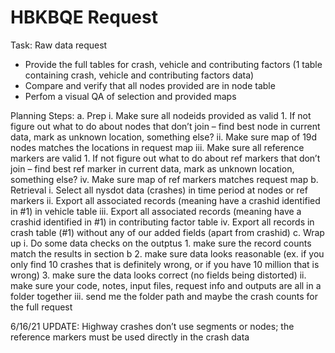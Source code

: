 ﻿# HBKBQE Request

Task: Raw data request 
- Provide the full tables for crash, vehicle and contributing factors (1 table containing crash, vehicle and contributing factors data) 
- Compare and verify that all nodes provided are in node table
- Perfom a visual QA of selection and provided maps


Planning Steps:
a.	Prep
	i.	Make sure all nodeids provided as valid
	1.	If not figure out what to do about nodes that don’t join – find best node in current data, mark as unknown location, something else? 
	ii.	Make sure map of 19d nodes matches the locations in request map
	iii.	Make sure all reference markers are valid 
	1.	If not figure out what to do about ref markers that don’t join – find best ref marker in current data, mark as unknown location, something else? 
	iv.	Make sure map of ref markers matches request map
b.	Retrieval 
	i.	Select all nysdot data (crashes) in time period at nodes or ref markers
	ii.	Export all associated records (meaning have a crashid identified in #1) in vehicle table 
	iii.	Export all associated records (meaning have a crashid identified in #1) in contributing factor table 
	iv.	Export all records in crash table (#1) without any of our added fields (apart from crashid) 
c.	Wrap up
	i.	Do some data checks on the outptus 
		1.	make sure the record counts match the results in section b 
		2.	make sure data looks reasonable (ex. if you only find 10 crashes that is definitely wrong, or if you have 10 million that is wrong) 
		3.	make sure the data looks correct (no fields being distorted) 
	ii.	make sure your code, notes, input files, request info and outputs are all in a folder together 
	iii.	send me the folder path and maybe the crash counts for the full request 



6/16/21
UPDATE: Highway crashes don’t use segments or nodes; the reference markers must be used directly in the crash data
